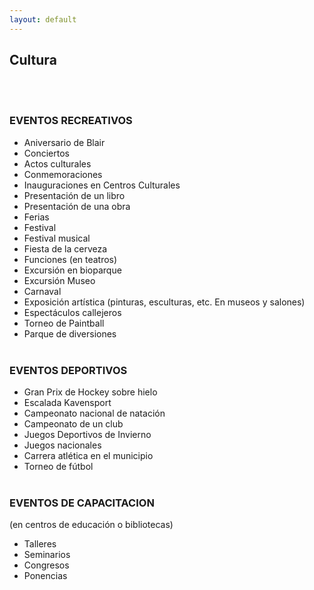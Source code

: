 ```yaml
---
layout: default
---
```


<h2>Cultura</h2>
<br>&nbsp;
<h3> EVENTOS RECREATIVOS</h3>

- Aniversario de Blair
- Conciertos
- Actos culturales
- Conmemoraciones
- Inauguraciones en Centros Culturales
- Presentación de un libro
- Presentación de una obra
- Ferias
- Festival
- Festival musical
- Fiesta de la cerveza
- Funciones (en teatros)
- Excursión en bioparque
- Excursión Museo
- Carnaval
- Exposición artística (pinturas, esculturas, etc. En museos y salones)
- Espectáculos callejeros
- Torneo de Paintball
- Parque de diversiones
<br>&nbsp;
<h3> EVENTOS DEPORTIVOS</h3>

- Gran Prix de Hockey sobre hielo
- Escalada Kavensport
- Campeonato nacional de natación
- Campeonato de un club
- Juegos Deportivos de Invierno
- Juegos nacionales
- Carrera atlética en el municipio
- Torneo de fútbol
<br>&nbsp;
<h3> EVENTOS DE CAPACITACION</h3>

(en centros de educación o bibliotecas)

- Talleres 
- Seminarios
- Congresos
- Ponencias
